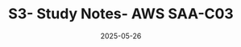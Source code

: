 ---
layout: post
title: "S3- Study Notes- AWS SAA-C03"
date: 2025-05-26
tags:
  - AWS
  - SAA
  - SolutionsArchitect
  - Certification
  - S3
  - ObjectStorage
  - Glacier
  - StaticWebsite
series: "AWS SAA Prep Notes"
series-alias: "saa-c03"
excerpt: "A comprehensive guide to Amazon S3 for the AWS Solutions Architect Associate (SAA) certification exam, covering storage classes, security, use cases, and exam tips."
order: 1
---